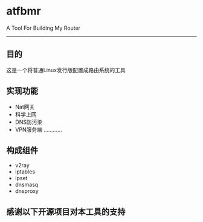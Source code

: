 # atfbmr

A Tool For Building My Router

---

## 目的

这是一个将普通Linux发行版配置成路由系统的工具

## 实现功能

* Nat网关
* 科学上网
* DNS防污染
* VPN服务端
…………

## 构成组件

* v2ray
* iptables
* ipset
* dnsmasq
* dnsproxy

## 感谢以下开源项目对本工具的支持
